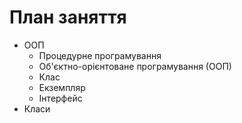 # План заняття

- ООП
  - Процедурне програмування
  - Об'єктно-орієнтоване програмування (ООП)
  - Клас
  - Екземпляр
  - Інтерфейс
- Класи
